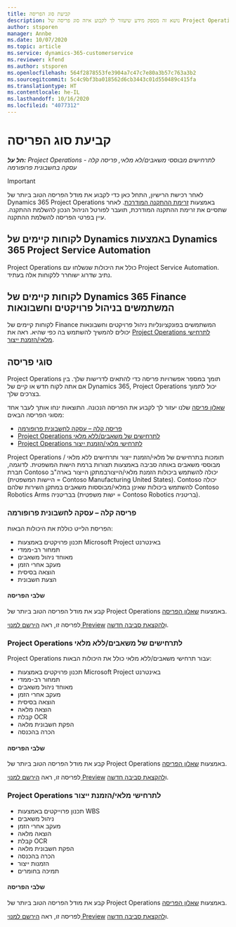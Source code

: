 ```yaml
---
title: קביעת סוג הפריסה
description: נושא זה מספק מידע שיעזור לך לקבוע איזה סוג פריסה של Project Operations מתאים לחברה שלך.
author: stsporen
manager: Annbe
ms.date: 10/07/2020
ms.topic: article
ms.service: dynamics-365-customerservice
ms.reviewer: kfend
ms.author: stsporen
ms.openlocfilehash: 564f2878553fe3904a7c47c7e80a3b57c763a3b2
ms.sourcegitcommit: 5c4c9bf3ba018562d6cb3443c01d550489c415fa
ms.translationtype: HT
ms.contentlocale: he-IL
ms.lasthandoff: 10/16/2020
ms.locfileid: "4077312"
---
```

# <a name="determine-your-deployment-type"></a>קביעת סוג הפריסה

_**חל על:** Project Operations לתרחישים מבוססי משאבים/לא מלאי, פריסה קלה - עסקה בחשבונית פרופורמה_

> [!IMPORTANT]
> לאחר רכישת הרישיון, התחל כאן כדי לקבוע את מודל הפריסה הטוב ביותר של Dynamics 365 Project Operations באמצעות [זרימת ההתקנה המודרכת](https://aka.ms/provisionprojectoperations).
> לאחר שתסיים את זרימת ההתקנה המודרכת, תועבר לפורטל הניהול הנכון להשלמת ההתקנה. עיין בפרטי הפריסה להשלמת ההתקנה.


## <a name="existing-customers-of-dynamics-using-dynamics-365-project-service-automation"></a>לקוחות קיימים של Dynamics באמצעות Dynamics 365 Project Service Automation
Project Operations כולל את היכולות שנשלחו עם Project Service Automation. נתיב שדרוג ישוחרר ללקוחות אלה בעתיד.

## <a name="existing-customers-of-dynamics-365-finance-using-project-management-and-accounting"></a>לקוחות קיימים של Dynamics 365 Finance המשתמשים בניהול פרויקטים וחשבונאות 

לקוחות קיימים של Finance המשתמשים בפונקציונליות ניהול פרויקטים וחשבונאות יכולים להמשיך להשתמש בה כפי שהיא. ראה את [Project Operations לתרחישי מלאי/הזמנת ייצור](#pma).


## <a name="deployment-types"></a>סוגי פריסה
Project Operations תומך במספר אפשרויות פריסה כדי להתאים לדרישות שלך. בין אם אתה לקוח חדש או קיים של Dynamics 365, ‏Project Operations יכול לתמוך בצרכים שלך.

[שאלון פריסה](https://aka.ms/provisionprojectoperations) שלנו יעזור לך לקבוע את הפריסה הנכונה. התוצאות ינחו אותך לעבר אחד מסוגי הפריסה הבאים:

- [פריסה קלה – עסקה לחשבונית פרופורמה](#lite)
- [Project Operations לתרחישים של משאבים/ללא מלאי](#integrated)
- [Project Operations לתרחישי מלאי/הזמנת ייצור](#pma)

Project Operations תומכות בתרחישים של מלאי/הזמנת ייצור ותרחישים ללא מלאי / מבוססי משאבים באותה סביבה באמצעות תצורות ברמת הישות המשפטית. לדוגמה, חברת Contoso יכולה להשתמש ביכולות הזמנת מלאי/הייצורבמתקן הייצור בארה"ב (היישות המשפטית = Contoso Manufacturing United States). Contoso יכולה להשתמש ביכולות שאינן במלאי/מבוססות משאבים במתקן השירות שלהם Contoso Robotics Arms בבריטניה (ישות משפטית = Contoso Robotics בריטניה).

### <a name="lite-deployment---deal-to-proforma-invoicing"></a><a  name="lite"></a>פריסה קלה – עסקה לחשבונית פרופורמה

הפריסת הלייט כוללת את היכולות הבאות:

- תכנון פרויקטים באמצעות Microsoft Project באינטרנט
- תמחור רב-ממדי
- מאוחד ניהול משאבים
- מעקב אחרי הזמן
- הוצאה בסיסית
- הצעת חשבונית

#### <a name="deployment-steps"></a>שלבי הפריסה
קבע את מודל הפריסה הטוב ביותר של Project Operations באמצעות [שאלון הפריסה](https://aka.ms/provisionprojectoperations).

לפריסה זו, ראה [הירשם למנוי Preview](lite-preview-subscription-sign-up.md) ו[להקצאת סביבה חדשה](lite-deployment.md). 


### <a name="project-operations-for-resourcenon-stocked-scenarios"></a><a name="integrated"></a>Project Operations לתרחישים של משאבים/ללא מלאי
Project Operations עבור תרחישי משאבים/ללא מלאי כולל את היכולות הבאות:
  
- תכנון פרויקטים באמצעות Microsoft Project באינטרנט
- תמחור רב-ממדי
- מאוחד ניהול משאבים
- מעקב אחרי הזמן
- הוצאה בסיסית
- הוצאה מלאה
- קבלת OCR
- הפקת חשבונית מלאה
- הכרה בהכנסה

#### <a name="deployment-steps"></a>שלבי הפריסה
קבע את מודל הפריסה הטוב ביותר של Project Operations באמצעות [שאלון הפריסה](https://aka.ms/provisionprojectoperations).

לפריסה זו, ראה [הירשם למנוי Preview](resource-sign-up-preview-subscription.md) ו[להקצאת סביבה חדשה](resource-provision-new-environment.md). 


### <a name="project-operations-for-stockedproduction-order-scenarios"></a><a name="pma"></a>Project Operations לתרחישי מלאי/הזמנת ייצור

- תכנון פרוייקטים באמצעות WBS
- ניהול משאבים
- מעקב אחרי הזמן
- הוצאה מלאה
- קבלת OCR
- הפקת חשבונית מלאה
- הכרה בהכנסה
- הזמנות ייצור
- תמיכה בחומרים

#### <a name="deployment-steps"></a>שלבי הפריסה
קבע את מודל הפריסה הטוב ביותר של Project Operations באמצעות [שאלון הפריסה](https://aka.ms/provisionprojectoperations).

לפריסה זו, ראה [הירשם למנוי Preview](https://docs.microsoft.com/dynamics365/fin-ops-core/dev-itpro/dev-tools/sign-up-preview-subscription?toc=/dynamics365/finance/toc.json) ו[להקצאת סביבה חדשה](https://docs.microsoft.com/dynamics365/fin-ops-core/dev-itpro/deployment/deploy-demo-environment?toc=/dynamics365/finance/toc.json). 

